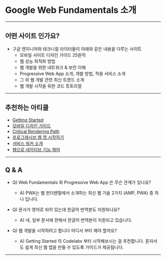 # Google Web Fundamentals 소개

---
## 어떤 사이트 인가요?
- 구글 엔지니어와 테크니컬 라이터들이 아래와 같은 내용을 다루는 사이트
  - 모바일 사이트 디자인 가이드 25원칙
  - 웹 성능 최적화 방법
  - 웹 개발을 위한 네트워크 & 보안 이해
  - Progressive Web App 소개, 개발 방법, 적용 서비스 소개
  - 그 외 웹 개발 관련 최신 트렌드 소개
  - 웹 개발 시작을 위한 코드 튜토리얼

---
## 추천하는 아티클
- [Getting Started](https://developers.google.com/web/fundamentals/getting-started/)
- [모바일 디자인 가이드](https://developers.google.com/web/fundamentals/getting-started/principles/)
- [Critical Rendering Path](https://developers.google.com/web/fundamentals/performance/critical-rendering-path/)
- [프로그레시브 웹 앱 시작하기](https://developers.google.com/web/fundamentals/getting-started/codelabs/your-first-pwapp/)
- [서비스 워커 소개](https://developers.google.com/web/fundamentals/getting-started/primers/service-workers)
- [웹으로 네이티브 기능 제어](https://developers.google.com/web/fundamentals/native-hardware/)

---
## Q & A
- Q) Web Fundamentals 와 Progressive Web App 은 무슨 관계가 있나요?
  - A) PWA는 웹 펀더멘탈에서 소개하는 최신 웹 기술 2가지 (AMP, PWA) 중 하나 입니다.

- Q) 문서가 영어로 되어 있는데 한글어 번역본도 지원되나요?
  - A) 네, 일부 문서에 한해서 한글어 번역본이 지원되고 있습니다.

- Q) 웹 개발을 시작하려고 합니다 어디서 부터 해야 할까요?
  - A) Getting Started 의 Codelabs 부터 시작해보시는 걸 추천합니다. 혼자서도 쉽게 최신 웹 앱을 만들 수 있도록 가이드가 제공됩니다.

---
